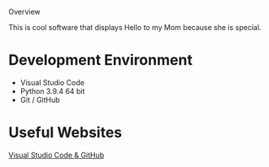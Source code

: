  Overview

This is cool software that displays Hello to my Mom because she is special.

# Development Environment

* Visual Studio Code
* Python 3.9.4 64 bit
* Git / GitHub

# Useful Websites

[Visual Studio Code & GitHub](https://code.vsualstudio.com/docs/editor/github)

